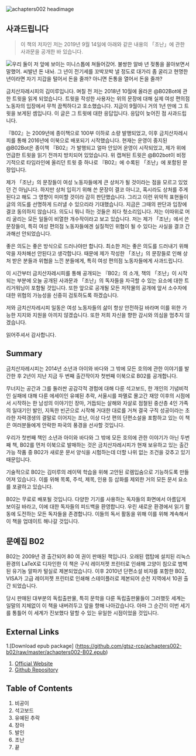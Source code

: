 ![achapters002 headimage](https://gtsz-rcp.github.io/achapters002-b02/assets/achs002-cover_head.jpg)

## 사과드립니다

> 이 책의 저자인 저는 2019년 9월 14일에 아래와 같은 내용의 「조난」에 관한 사과문을 공개한 바 있습니다.

![우리 둘이 저 앞에 보이는 미니스톱에 쳐들어갔어. 불쌍한 알바 년 젖통을 꼴아보면서 말했어. 씨발년 돈 내놔. 그 년이 전기세를 꼬박꼬박 낼 정도로 대가리 좀 굴리고 현명한 년이라면 자기 지갑을 털어서 돈을 줄까? 아니면 돈통을 열어서 돈을 줄까?](https://gtszrcp.s3.ap-northeast-2.amazonaws.com/DpkFV3DU8AMfEGP.jpg)

금치산자레시피의 김미루입니다. 며칠 전 저는 2018년 10월에 올라온 @B02Bot에 관한 트윗을 읽게 되었습니다. 트윗을 작성한 사용자는 위의 문장에 대해 실제 여성 편의점 노동자의 입장에서 무척 끔찍하다고 호소했습니다. 지금이 9월이니 거의 1년 만에 그 트윗을 보게된 셈입니다. 이 글은 그 트윗에 대한 응답입니다. 응답이 늦어진 점 사과드립니다.

『B02』는 2009년에 종이책으로 100부 이하로 소량 발행되었고, 이후 금치산자레시피를 통해 2016년에 이북으로 배포되기 시작했습니다. 현재는 운영이 중지된 @B02Bot은 종이책 『B02』가 발행되고 얼마 안있어 운영이 시작되었고, 제가 위에 언급한 트윗을 읽기 전까지 방치되어 있었습니다. 위 캡쳐된 트윗은 @B02bot이 비정기적으로 타임라인에 올리던 트윗 중 하나로 『B02』에 수록된 「조난」에 포함된 문장입니다. 

제가 「조난」의 문장들이 여성 노동자들에게 큰 상처가 될 것이라는 점을 모르고 있었던 건 아닙니다. 하지만 상처 입히기 위해 쓴 문장이 결코 아니고, 혹시라도 상처를 주게 된다고 해도 그 영향이 미미할 것이라 감히 판단했습니다. 그리고 이런 위악적 표현들이 글의 의도를 선명하게 드러낼 수 있으리라 기대했습니다. 지금은 그때의 판단과 입장에 결코 동의하지 않습니다. 의도니 뭐니 하는 것들은 죄다 헛소리입니다. 저는 이따위로 머리 굴리는 모든 일들이 비열한 개수작이라고 보고 있습니다. 저는 제가 「조난」에서 쓴 문장들이, 특히 여성 편의점 노동자들에겐 실질적인 위협이 될 수 있다는 사실을 결코 간과해선 안되었습니다.

좋은 의도는 좋은 방식으로 드러나야만 합니다. 최소한 저는 좋은 의도를 드러내기 위해 악을 자처해선 안된다고 생각합니다. 때문에 제가 작성한 「조난」의 문장들로 인해 상처 받은 분들과 위협을 느낀 분들에게, 특히 여성 편의점 노동자들에게 사과드립니다.

이 시간부터 금치산자레시피를 통해 공개되는 『B02』의 소개, 책의 「조난」이 시작되는 부분에 오늘 공개된 사과문과 「조난」의 독자들을 자극할 수 있는 요소에 대한 트리거워닝이 포함될 것입니다. 또한 앞으로 공개될 모든 저작물의 공개에 앞서 소수자에 대한 위협의 가능성을 신중히 검토하도록 하겠습니다.

저와 금치산자레시피 일동은 여성 노동자들의 삶이 항상 안전하길 바라며 이를 위한 가능한 지지와 지원을 아끼지 않겠습니다. 또한 저희 자신을 향한 감시와 의심을 멈추지 않겠습니다.

읽어주셔서 감사합니다.

## Summary

금치산자레시피는 2014년 소년과 아이와 바다와 그 밖에 모든 호의에 관한 이야기를 발간한 후 2년이 지난 지금 두 번째 출간작이자 첫번째 이북으로 B02를 공개합니다.

무너지는 공간과 그를 둘러싼 공감각적 경험에 대해 다룬 석고보드, 한 개인의 기념비적인 실패에 대해 다룬 에세이인 유예된 추락, 서울시를 파멸로 몰고간 재앙 이후의 시점에서 시작하는 한 남성의 이야기인 장마, 거듭되는 살해와 자살로 점철된 중산층 4인 가족의 일대기인 발인, 지독한 빈곤으로 시작해 거대한 대로를 거쳐 결국 구직 성공이라는 초라한 자력갱생의 결말로 이어지는 조난, 이상 다섯 편의 단편소설을 포함하고 있는 이 책은 여러분들에게 안락한 파국의 풍경을 선사할 것입니다.

우리가 첫번째 책인 소년과 아이와 바다와 그 밖에 모든 호의에 관한 이야기가 아닌 두번째 책, B02를 먼저 이북으로 발매하는 것은 금치산자레시피가 현재 보유하고 있는 출간 가능 작품 중 B02가 새로운 문서 양식을 시험하는데 더할 나위 없는 조건을 갖추고 있기 때문입니다.

기술적으로 B02는 김미루의 레이텍 학습을 위해 고안된 로렘입숨으로 기능하도록 만들어져 있습니다. 이를 위해 목록, 주석, 제목, 인용 등 삽화를 제외한 거의 모든 문서 요소를 포괄하고 있습니다.

B02는 무료로 배포될 것입니다. 다양한 기기를 사용하는 독자들의 화면에서 아름답게 보이길 바라고, 이에 대한 독자들의 피드백을 환영합니다. 우린 새로운 환경에서 읽기 활동에 도전하는 모든 독자들을 존경합니다. 이들의 독서 활동을 위해 이를 위해 계속해서 이 책을 업데이트 해나갈 것입니다.

## 문예집 B02

B02는 2009년 경 출간되어 80 여 권이 판매된 책입니다. 오래된 랩탑에 설치된 리눅스환경의 LaTeX로 디자인한 이 책은 구식 레이저젯 프린터로 인쇄해 고양이 침으로 범벅된 유기농 알파카 털실로 제본되었습니다. 이후 2010년 단편소설 비자를 포함한 B02, VISA가 고급 레이저젯 프린터로 인쇄해 스테이플러로 제본되어 순천 지역에서 10권 출간 되었습니다.

당시 판매된 대부분의 독립출판물, 특히 문학을 다룬 독립출판물들이 그러했듯 세계는 일말의 지체없이 이 책을 내버려두고 앞을 향해 나아갔습니다. 아마 그 순간이 이번 세기를 통틀어 이 세계가 진보했다 말할 수 있는 유일한 시점이었을 것입니다.

## External Links
1.[Download epub package] (https://github.com/gtsz-rcp/achapters002-b02/raw/master/achapters002-B02.epub)
1. [Official Website](https://gtsz-rcp.github.io/achapters002-b02/)
2. [Github Repository](https://github.com/gtsz-rcp/achapters002-b02)

## Table of Contents
1. 비공이
1. 석고보드
2. 유예된 추락
3. 장마
4. 발인
5. 조난
6. 끝
